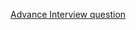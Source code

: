 
[Advance Interview question](https://github.com/vikashraj144/MEAN-Interview-Question/tree/master/Angular)

